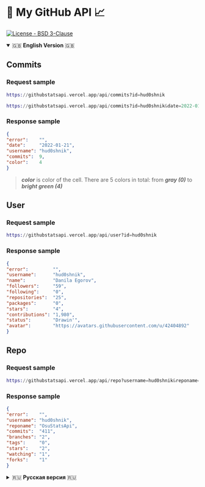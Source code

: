 # 🐙 My GitHub API 📈

[![License - BSD 3-Clause](https://img.shields.io/static/v1?label=License&message=BSD+3-Clause&color=%239a68af&style=for-the-badge)](/LICENSE)

<details open="true">
   <summary> 🇬🇧 <b>English Version</b> 🇬🇧 </summary>
   
   <h2>Commits </h2>
   <h3>Request sample </h3>
  
   ``` Elixir
   https://githubstatsapi.vercel.app/api/commits?id=hud0shnik
   ```
  
   ``` Elixir
   https://githubstatsapi.vercel.app/api/commits?id=hud0shnik&date=2022-01-21
   ```
   <h3>Response sample </h3>
  
   ``` Json
  {
  "error":    "",
  "date":     "2022-01-21",
  "username": "hud0shnik",
  "commits":  9,
  "color":    4
  }
   ```
   > ***color*** is color of the cell. There are 5 colors in total: from ***gray (0)*** to ***bright green (4)***
   
   <h2>User</h2>
   <h3>Request sample </h3>
  
   ``` Elixir
   https://githubstatsapi.vercel.app/api/user?id=hud0shnik
   ```
   <h3>Response sample </h3>
  
   ``` Json
  {
  "error":         "",
  "username":      "hud0shnik",
  "name":          "Danila Egorov",
  "followers":     "59",
  "following":     "0",
  "repositories":  "25",
  "packages":      "0",
  "stars":         "4",
  "contributions": "1,980",
  "status":        "Drawin'",
  "avatar":        "https://avatars.githubusercontent.com/u/42404892"
  }
   ```
   <h2>Repo</h2>
   <h3>Request sample</h3>
  
   ``` Elixir
   https://githubstatsapi.vercel.app/api/repo?username=hud0shnik&reponame=OsuStatsApi
   ```
   <h3>Response sample </h3>
  
   ``` Json
  {
  "error":    "",
  "username": "hud0shnik",
  "reponame": "OsuStatsApi",
  "commits":  "411",
  "branches": "2",
  "tags":     "0",
  "stars":    "2",
  "watching": "1",
  "forks":    "1"
  }
   ```
   
</details>

<!---------------------------------------------- Russian Version ----------------------------------------->

<details>
   <summary> 🇷🇺 <b>Русская версия</b> 🇷🇺 </summary>
   <h2>Коммиты </h2>
   <h3>Семпл запроса </h3>
  
   ``` Elixir
   https://githubstatsapi.vercel.app/api/commits?id=hud0shnik
   ```
  
   ``` Elixir
   https://githubstatsapi.vercel.app/api/commits?id=hud0shnik&date=2022-01-21
   ```
   <h3>Семпл ответа</h3>
  
   ``` Json
  {
  "error":    "",
  "date":     "2022-01-21",
  "username": "hud0shnik",
  "commits":  9,
  "color":    4
  }
   ```
> Параметр ***color*** - цвет ячейки. Всего есть 5 цветов: от ***серого (0)*** до ***ярко-зеленого (4)***
   
   <h2>Пользователь</h2>
   <h3>Семпл запроса </h3>
  
   ``` Elixir
   https://githubstatsapi.vercel.app/api/user?id=hud0shnik
   ```
   <h3>Семпл ответа </h3>
  
   ``` Json
  {
  "error":         "",
  "username":      "hud0shnik",
  "name":          "Danila Egorov",
  "followers":     "59",
  "following":     "0",
  "repositories":  "25",
  "packages":      "0",
  "stars":         "4",
  "contributions": "1,980",
  "status":        "Drawin'",
  "avatar":        "https://avatars.githubusercontent.com/u/42404892"
  }
   ```
   
   <h2>Репозиторий</h2>
   <h3>Семпл запроса </h3>
  
   ``` Elixir
   https://githubstatsapi.vercel.app/api/repo?username=hud0shnik&reponame=OsuStatsApi
   ```
   <h3>Семпл ответа </h3>
  
   ``` Json
  {
  "error":    "",
  "username": "hud0shnik",
  "reponame": "OsuStatsApi",
  "commits":  "411",
  "branches": "2",
  "tags":     "0",
  "stars":    "2",
  "watching": "1",
  "forks":    "1"
  }
  ```
</details>
